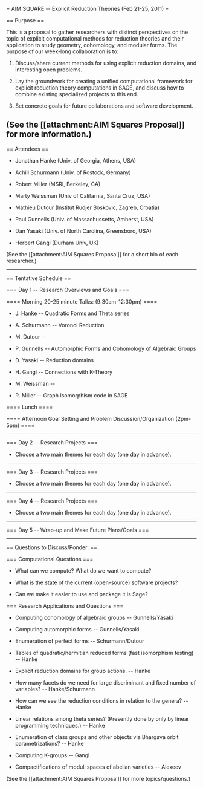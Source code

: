 = AIM SQUARE -- Explicit Reduction Theories (Feb 21-25, 2011) =

== Purpose ==

This is a proposal to gather researchers with distinct perspectives on the topic of explicit computational methods for reduction theories and their application to study geometry, cohomology, and modular forms. The purpose of our week-long collaboration is to:

 1. Discuss/share current methods for using explicit reduction domains, and interesting open problems.

 2. Lay the groundwork for creating a unified computational framework for explicit reduction theory computations in SAGE, and discuss how to combine existing specialized projects to this end. 

 3. Set concrete goals for future collaborations and software development.


(See the [[attachment:AIM Squares Proposal]] for more information.)
-------


== Attendees ==

 * Jonathan Hanke (Univ. of Georgia, Athens, USA)

 * Achill Schurmann (Univ. of Rostock, Germany)

 * Robert Miller (MSRI, Berkeley, CA)

 * Marty Weissman (Univ of Califarnia, Santa Cruz, USA)

 * Mathieu Dutour (Institut Rudjer Boskovic, Zagreb, Croatia)

 * Paul Gunnells (Univ. of Massachussetts, Amherst, USA)

 * Dan Yasaki (Univ. of North Carolina, Greensboro, USA)

 * Herbert Gangl (Durham Univ, UK)

(See the [[attachment:AIM Squares Proposal]] for a short bio of each researcher.)

-------

== Tentative Schedule ==

=== Day 1 -- Research Overviews and Goals ===

==== Morning 20-25 minute Talks: (9:30am-12:30pm) ====

 * J. Hanke -- Quadratic Forms and Theta series

 * A. Schurmann -- Voronoi Reduction

 * M. Dutour -- 

 * P. Gunnells -- Automorphic Forms and Cohomology of Algebraic Groups

 * D. Yasaki -- Reduction domains

 * H. Gangl -- Connections with K-Theory

 * M. Weissman -- 

 * R. Miller -- Graph Isomorphism code in SAGE

==== Lunch ====

==== Afternoon Goal Setting and Problem Discussion/Organization (2pm-5pm) ====

----

=== Day 2 -- Research Projects ===

 * Choose a two main themes for each day (one day in advance).
----

=== Day 3 -- Research Projects ===

 * Choose a two main themes for each day (one day in advance).
----

=== Day 4 -- Research Projects ===

 * Choose a two main themes for each day (one day in advance).
----

=== Day 5 -- Wrap-up and Make Future Plans/Goals ===


-------


== Questions to Discuss/Ponder: ==

=== Computational Questions ===

 * What can we compute? What do we want to compute?
 
 * What is the state of the current (open-source) software projects?

 * Can we make it easier to use and package it is Sage?


=== Research Applications and Questions ===

 * Computing cohomology of algebraic groups -- Gunnells/Yasaki

 * Computing automorphic forms -- Gunnells/Yasaki

 * Enumeration of perfect forms -- Schurmann/Dutour

 * Tables of quadratic/hermitian reduced forms (fast isomorphism testing) -- Hanke

 * Explicit reduction domains for group actions. -- Hanke

  * How many facets do we need for large discriminant and fixed number of variables? -- Hanke/Schurmann

  * How can we see the reduction conditions in relation to the genera? -- Hanke

 * Linear relations among theta series? (Presently done by only by linear programming techniques.) -- Hanke

 * Enumeration of class groups and other objects via Bhargava orbit parametrizations? -- Hanke

 * Computing K-groups -- Gangl 

 * Compactifications of moduli spaces of abelian varieties -- Alexeev

(See the [[attachment:AIM Squares Proposal]] for more topics/questions.)
